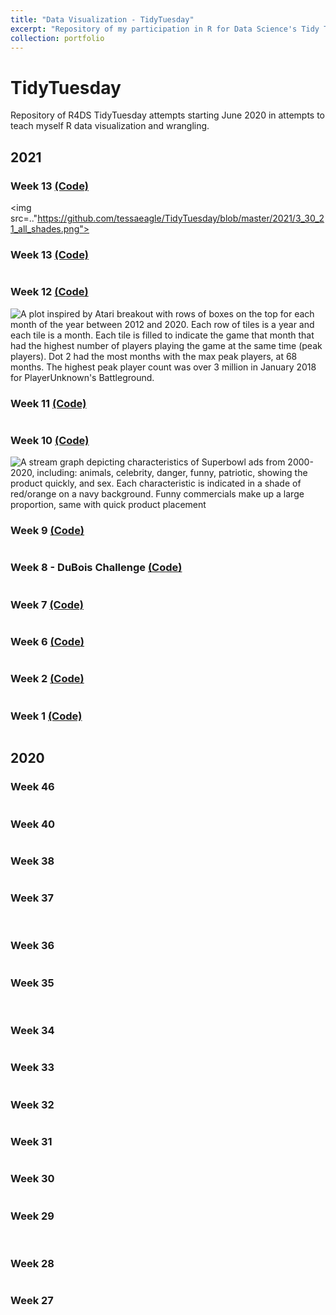 ```yaml
---
title: "Data Visualization - TidyTuesday"
excerpt: "Repository of my participation in R for Data Science's Tidy Tuesday community of practice.<br/><img src='/images/tt.png'>"
collection: portfolio
---
```


# TidyTuesday

Repository of R4DS TidyTuesday attempts starting June 2020 in attempts to teach myself R data visualization and wrangling. 


## 2021
### Week 13 [(Code)](https://github.com/tessaeagle/TidyTuesday/blob/master/2021/3_30_21.R)
<img src=.."https://github.com/tessaeagle/TidyTuesday/blob/master/2021/3_30_21_all_shades.png">
<img src="https://github.com/tessaeagle/TidyTuesday/blob/master/2021/3_30_21.png" alt="">




### Week 13 [(Code)](https://github.com/tessaeagle/TidyTuesday/blob/master/2021/3_23_21.R)
<img src="https://github.com/tessaeagle/TidyTuesday/blob/master/2021/3_23_21.gif" alt="">

### Week 12 [(Code)](https://github.com/tessaeagle/TidyTuesday/blob/master/2021/3_16_21.R)
<img src="https://github.com/tessaeagle/TidyTuesday/blob/master/2021/3_16_21.png" alt="A plot inspired by Atari breakout with rows of boxes on the top for each month of the year between 2012 and 2020. Each row of tiles is a year and each tile is a month. Each tile is filled to indicate the game that month that had the highest number of players playing the game at the same time (peak players). Dot 2 had the most months with the max peak players, at 68 months. The highest peak player count was over 3 million in January 2018 for PlayerUnknown's Battleground.">


### Week 11 [(Code)](https://github.com/tessaeagle/TidyTuesday/blob/master/2021/3_9_21.R)
<img src="https://github.com/tessaeagle/TidyTuesday/blob/master/2021/3_9_21.png" alt="">

### Week 10 [(Code)](https://github.com/tessaeagle/TidyTuesday/blob/master/2021/3_2_21.R)
<img src="https://github.com/tessaeagle/TidyTuesday/blob/master/2021/3_2_21.png" alt="A stream graph depicting characteristics of Superbowl ads from 2000-2020, including: animals, celebrity, danger, funny, patriotic, showing the product quickly, and sex. Each characteristic is indicated in a shade of red/orange on a navy background. Funny commercials make up a large proportion, same with quick product placement">


### Week 9 [(Code)](https://github.com/tessaeagle/TidyTuesday/blob/master/2021/2_23_21.R)
<img src="https://github.com/tessaeagle/TidyTuesday/blob/master/2021/2_23_21.png" alt="">

### Week 8 - DuBois Challenge [(Code)](https://github.com/tessaeagle/TidyTuesday/blob/master/2021/2_16_21.R)
<img src="https://github.com/tessaeagle/TidyTuesday/blob/master/2021/2_16_21.png" alt="">

### Week 7 [(Code)](https://github.com/tessaeagle/TidyTuesday/blob/master/2021/2_9_21.R)
<img src="https://github.com/tessaeagle/TidyTuesday/blob/master/2021/2_9_21_no_labels.jpg" alt="">

### Week 6 [(Code)](https://github.com/tessaeagle/TidyTuesday/blob/master/2021/2_2_21.R)
<img src="https://github.com/tessaeagle/TidyTuesday/blob/master/2021/2_2_21.png" alt="">

### Week 2 [(Code)](https://github.com/tessaeagle/TidyTuesday/blob/master/2021/1_12_21.R)
<img src="https://github.com/tessaeagle/TidyTuesday/blob/master/2021/1_12_21.png" alt="">

### Week 1 [(Code)](https://github.com/tessaeagle/TidyTuesday/blob/master/2021/1_5_21.R)
<img src="https://github.com/tessaeagle/TidyTuesday/blob/master/2021/1_5.png" alt="">

## 2020
### Week 46
<img src="https://github.com/tessaeagle/TidyTuesday/blob/master/2020/11_10.png" alt="">

### Week 40
<img src="https://github.com/tessaeagle/TidyTuesday/blob/master/2020/9_29.png" alt="">

### Week 38
<img src="https://github.com/tessaeagle/TidyTuesday/blob/master/2020/9_15_gif.gif" alt="">

### Week 37
<img src="https://github.com/tessaeagle/TidyTuesday/blob/master/2020/9_8.png" alt="">
<img src="https://github.com/tessaeagle/TidyTuesday/blob/master/2020/9_8_ii.png" alt="">


### Week 36
<img src="https://github.com/tessaeagle/TidyTuesday/blob/master/2020/9_1.png" alt="">

### Week 35
<img src="https://github.com/tessaeagle/TidyTuesday/blob/master/2020/8_25_wordcloud.png" alt="">
<img src="https://github.com/tessaeagle/TidyTuesday/blob/master/2020/8_25_Lollipop.png" alt="">


### Week 34
<img src="https://github.com/tessaeagle/TidyTuesday/blob/master/2020/8_18.png" alt="">

### Week 33
<img src="https://github.com/tessaeagle/TidyTuesday/blob/master/2020/8_11.png" alt="">

### Week 32
<img src="https://github.com/tessaeagle/TidyTuesday/blob/master/2020/8_4.png" alt="">

### Week 31
<img src="https://github.com/tessaeagle/TidyTuesday/blob/master/2020/7_28.png" alt="">

### Week 30
<img src="https://github.com/tessaeagle/TidyTuesday/blob/master/2020/7_21.png" alt="">

### Week 29
<img src="https://github.com/tessaeagle/TidyTuesday/blob/master/2020/7_14_plot.png" alt="">
<img src="https://github.com/tessaeagle/TidyTuesday/blob/master/2020/7_14_plot4.png" alt="">


### Week 28
<img src="https://github.com/tessaeagle/TidyTuesday/blob/master/2020/7_7_plot.png" alt="">

### Week 27
<img src="https://github.com/tessaeagle/TidyTuesday/blob/master/2020/6_30_Chart.png" alt="">


